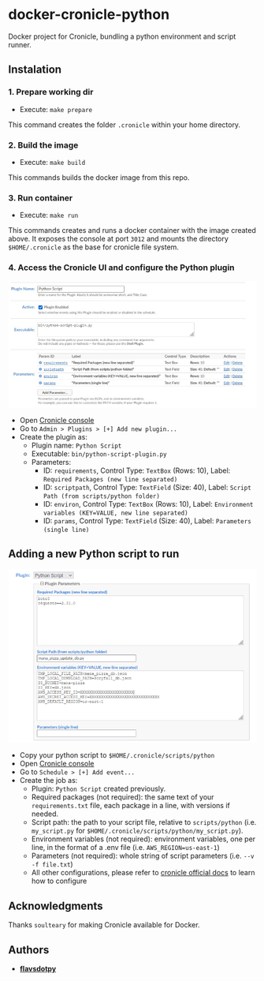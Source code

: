 # docker-cronicle-python

Docker project for Cronicle, bundling a python environment and script runner.

## Instalation

### 1. Prepare working dir

* Execute: `make prepare`

This command creates the folder `.cronicle` within your home directory.

### 2. Build the image

* Execute: `make build`

This commands builds the docker image from this repo.

### 3. Run container

* Execute: `make run`

This commands creates and runs a docker container with the image created above. It exposes the console at port `3012` and mounts the directory `$HOME/.cronicle` as the base for cronicle file system.

### 4. Access the Cronicle UI and configure the Python plugin

![](./docs/plugin.jpg)

* Open [Cronicle console](localhost:3012)
* Go to `Admin > Plugins > [+] Add new plugin...`
* Create the plugin as:
  * Plugin name: `Python Script`
  * Executable: `bin/python-script-plugin.py`
  * Parameters:
    * ID: `requirements`, Control Type: `TextBox` (Rows: 10), Label: `Required Packages (new line separated)`
    * ID: `scriptpath`, Control Type: `TextField` (Size: 40), Label: `Script Path (from scripts/python folder)`
    * ID: `environ`, Control Type: `TextBox` (Rows: 10), Label: `Environment variables (KEY=VALUE, new line separated)`
    * ID: `params`, Control Type: `TextField` (Size: 40), Label: `Parameters (single line)`

## Adding a new Python script to run

![](./docs/job.png)

* Copy your python script to `$HOME/.cronicle/scripts/python`
* Open [Cronicle console](localhost:3012)
* Go to `Schedule > [+] Add event...`
* Create the job as:
  * Plugin: `Python Script` created previously.
  * Required packages (not required): the same text of your `requirements.txt` file, each package in a line, with versions if needed.
  * Script path: the path to your script file, relative to `scripts/python` (i.e. `my_script.py` for `$HOME/.cronicle/scripts/python/my_script.py`).
  * Environment variables (not required): environment variables, one per line, in the format of a .env file (i.e. `AWS_REGION=us-east-1`)
  * Parameters (not required): whole string of script parameters (i.e. `--v -f file.txt`)
  * All other configurations, please refer to [cronicle official docs](https://github.com/jhuckaby/Cronicle/blob/master/docs/WebUI.md) to learn how to configure

## Acknowledgments

Thanks `soulteary` for making Cronicle available for Docker.

## Authors

* **[flavsdotpy](github.com/flavsdotpy)**
